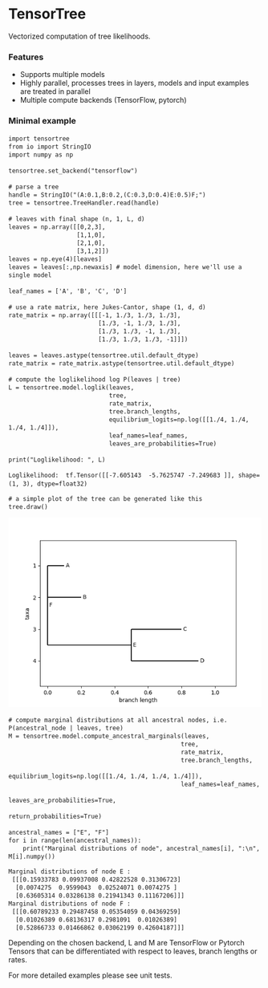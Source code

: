 # TensorTree

Vectorized computation of tree likelihoods.

### Features
- Supports multiple models
- Highly parallel, processes trees in layers, models and input examples are treated in parallel
- Multiple compute backends (TensorFlow, pytorch)

### Minimal example

```
import tensortree
from io import StringIO
import numpy as np

tensortree.set_backend("tensorflow")

# parse a tree 
handle = StringIO("(A:0.1,B:0.2,(C:0.3,D:0.4)E:0.5)F;")
tree = tensortree.TreeHandler.read(handle)

# leaves with final shape (n, 1, L, d)
leaves = np.array([[0,2,3], 
                   [1,1,0], 
                   [2,1,0], 
                   [3,1,2]])
leaves = np.eye(4)[leaves]
leaves = leaves[:,np.newaxis] # model dimension, here we'll use a single model

leaf_names = ['A', 'B', 'C', 'D'] 

# use a rate matrix, here Jukes-Cantor, shape (1, d, d)
rate_matrix = np.array([[[-1, 1./3, 1./3, 1./3], 
                         [1./3, -1, 1./3, 1./3], 
                         [1./3, 1./3, -1, 1./3], 
                         [1./3, 1./3, 1./3, -1]]])

leaves = leaves.astype(tensortree.util.default_dtype)
rate_matrix = rate_matrix.astype(tensortree.util.default_dtype)

# compute the loglikelihood log P(leaves | tree)
L = tensortree.model.loglik(leaves, 
                            tree, 
                            rate_matrix, 
                            tree.branch_lengths,
                            equilibrium_logits=np.log([[1./4, 1./4, 1./4, 1./4]]),
                            leaf_names=leaf_names,
                            leaves_are_probabilities=True)

print("Loglikelihood: ", L)
```
`Loglikelihood:  tf.Tensor([[-7.605143  -5.7625747 -7.249683 ]], shape=(1, 3), dtype=float32)`


```
# a simple plot of the tree can be generated like this
tree.draw()
```
![Tree](test/example.png)

```
# compute marginal distributions at all ancestral nodes, i.e. P(ancestral_node | leaves, tree) 
M = tensortree.model.compute_ancestral_marginals(leaves, 
                                                tree, 
                                                rate_matrix, 
                                                tree.branch_lengths,
                                                equilibrium_logits=np.log([[1./4, 1./4, 1./4, 1./4]]),
                                                leaf_names=leaf_names,
                                                leaves_are_probabilities=True,
                                                return_probabilities=True)

ancestral_names = ["E", "F"]
for i in range(len(ancestral_names)):
    print("Marginal distributions of node", ancestral_names[i], ":\n", M[i].numpy())
```
```
Marginal distributions of node E :
 [[[0.15933783 0.09937008 0.42822528 0.31306723]
  [0.0074275  0.9599043  0.02524071 0.0074275 ]
  [0.63605314 0.03286138 0.21941343 0.11167206]]]
Marginal distributions of node F :
 [[[0.60789233 0.29487458 0.05354059 0.04369259]
  [0.01026389 0.68136317 0.2981091  0.01026389]
  [0.52866733 0.01466862 0.03062199 0.42604187]]]
```

Depending on the chosen backend, L and M are TensorFlow or Pytorch Tensors that can be differentiated with respect to leaves, branch lengths or rates.

For more detailed examples please see unit tests.
